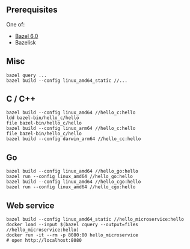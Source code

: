 ## Prerequisites

One of:
- [Bazel 6.0](https://bazel.build/)
- Bazelisk

## Misc

```
bazel query ...
bazel build --config linux_amd64_static //...
```

## C / C++

```
bazel build --config linux_amd64 //hello_c:hello
ldd bazel-bin/hello_c/hello
file bazel-bin/hello_c/hello
bazel build --config linux_arm64 //hello_c:hello
file bazel-bin/hello_c/hello
bazel build --config darwin_arm64 //hello_cc:hello
```

## Go

```
bazel build --config linux_amd64 //hello_go:hello
bazel run --config linux_amd64 //hello_go:hello
bazel build --config linux_amd64 //hello_cgo:hello
bazel run --config linux_amd64 //hello_cgo:hello
```

## Web service

```
bazel build --config linux_amd64_static //hello_microservice:hello
docker load --input $(bazel cquery --output=files //hello_microservice:hello)
docker run -it --rm -p 8080:80 hello_microservice
# open http://localhost:8080
```
